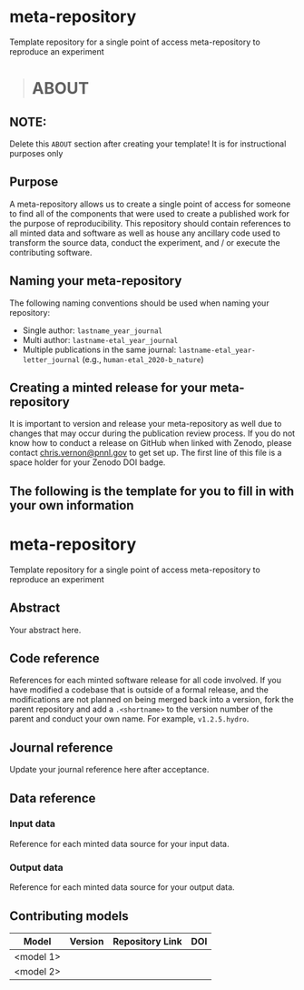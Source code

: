 <!--your zenodo badge here-->

# meta-repository
Template repository for a single point of access meta-repository to reproduce an experiment

># ABOUT

## NOTE:
Delete this `ABOUT` section after creating your template!  It is for instructional purposes only

## Purpose
A meta-repository allows us to create a single point of access for someone to find all of the components that were used to create a published work for the purpose of reproducibility.  This repository should contain references to all minted data and software as well as house any ancillary code used to transform the source data, conduct the experiment, and / or execute the contributing software.

## Naming your meta-repository
The following naming conventions should be used when naming your repository:  
- Single author:  `lastname_year_journal`
- Multi author:  `lastname-etal_year_journal`
- Multiple publications in the same journal:  `lastname-etal_year-letter_journal` (e.g., `human-etal_2020-b_nature`)

## Creating a minted release for your meta-repository
It is important to version and release your meta-repository as well due to changes that may occur during the publication review process.  If you do not know how to conduct a release on GitHub when linked with Zenodo, please contact chris.vernon@pnnl.gov to get set up.  The first line of this file is a space holder for your Zenodo DOI badge.


## The following is the template for you to fill in with your own information


# meta-repository
Template repository for a single point of access meta-repository to reproduce an experiment


## Abstract
Your abstract here.

## Code reference
References for each minted software release for all code involved.  If you have modified a codebase that is outside of a formal release, and the modifications are not planned on being merged back into a version, fork the parent repository and add a `.<shortname>` to the version number of the parent and conduct your own name.  For example, `v1.2.5.hydro`.

## Journal reference
Update your journal reference here after acceptance.

## Data reference

### Input data
Reference for each minted data source for your input data.  

### Output data
Reference for each minted data source for your output data.  

## Contributing models
| Model | Version | Repository Link | DOI |
|-------|---------|-----------------|-----|
| <model 1> | <version> | <link to code repository> | <link to DOI dataset> |
| <model 2> | <version> | <link to code repository> | <link to DOI dataset> |
